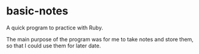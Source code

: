 # basic-notes
A quick program to practice with Ruby.

The main purpose of the program was for me to take notes and store them, so that I could use them for later date.
